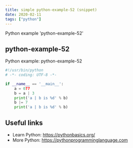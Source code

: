 ```yaml
---
title: simple python-example-52 (snippet)
date: 2020-02-11
tags: ["python"]
---
```

Python example 'python-example-52'


## python-example-52

Python example: python-example-52

```python
#!/usr/bin/python
# -*- coding: UTF-8 -*-

if __name__ == '__main__':
    a = 077
    b = a | 3
    print('a | b is %d' % b)
    b |= 7
    print('a | b is %d' % b)


```

## Useful links

- Learn Python: https://pythonbasics.org/
- More Python: https://pythonprogramminglanguage.com
